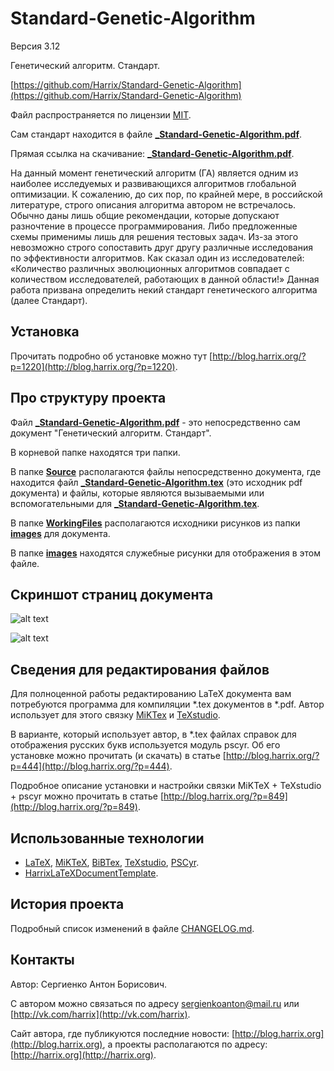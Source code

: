 Standard-Genetic-Algorithm
==========================

Версия 3.12

Генетический алгоритм. Стандарт.

[https://github.com/Harrix/Standard-Genetic-Algorithm](https://github.com/Harrix/Standard-Genetic-Algorithm)

Файл распространяется по лицензии [MIT](https://github.com/Harrix/Standard-Genetic-Algorithm/blob/master/LICENSE).

Сам стандарт находится в файле [**_Standard-Genetic-Algorithm.pdf**](https://github.com/Harrix/Standard-Genetic-Algorithm/blob/master/_Standard-Genetic-Algorithm.pdf).

Прямая ссылка на скачивание: [**_Standard-Genetic-Algorithm.pdf**](https://raw.github.com/Harrix/Standard-Genetic-Algorithm/master/_Standard-Genetic-Algorithm.pdf).

На данный момент генетический алгоритм (ГА) является одним из наиболее исследуемых и развивающихся алгоритмов глобальной оптимизации. К сожалению, до сих пор, по крайней мере, в российской литературе, строго описания алгоритма автором не встречалось. Обычно даны лишь общие рекомендации, которые допускают разночтение в процессе программирования. Либо предложенные схемы применимы лишь для решения тестовых задач. Из-за этого невозможно строго сопоставить друг другу различные исследования по эффективности алгоритмов. Как сказал один из исследователей: «Количество различных эволюционных алгоритмов совпадает с количеством исследователей, работающих в данной области!» Данная работа призвана определить некий стандарт генетического алгоритма (далее Стандарт).

Установка
---------

Прочитать подробно об установке можно тут [http://blog.harrix.org/?p=1220](http://blog.harrix.org/?p=1220).

Про структуру проекта
---------------------

Файл [**_Standard-Genetic-Algorithm.pdf**](https://github.com/Harrix/Standard-Genetic-Algorithm/blob/master/_Standard-Genetic-Algorithm.pdf) - это непосредственно сам документ "Генетический алгоритм. Стандарт".

В корневой папке находятся три папки. 

В папке [**Source**](https://github.com/Harrix/Standard-Genetic-Algorithm/blob/master/Source) располагаются файлы непосредственно документа, где находится файл [**_Standard-Genetic-Algorithm.tex**](https://github.com/Harrix/Standard-Genetic-Algorithm/blob/master/Source/_Standard-Genetic-Algorithm.tex) (это исходник pdf документа) и файлы, которые являются вызываемыми или вспомогательными для [**_Standard-Genetic-Algorithm.tex**](https://github.com/Harrix/Standard-Genetic-Algorithm/blob/master/Source/_Standard-Genetic-Algorithm.tex).

В папке [**WorkingFiles**](https://github.com/Harrix/Standard-Genetic-Algorithm/blob/master/WorkingFiles) располагаются исходники рисунков из папки [**images**](https://github.com/Harrix/Standard-Genetic-Algorithm/blob/master/Source/images) для документа. 

В папке [**images**](https://github.com/Harrix/Standard-Genetic-Algorithm/blob/master/images) находятся служебные рисунки для отображения в этом файле.

Скриншот страниц документа
--------------------------

![alt text](https://raw.github.com/Harrix/Standard-Genetic-Algorithm/master/images/contents.png "Оглавление")

![alt text](https://raw.github.com/Harrix/Standard-Genetic-Algorithm/master/images/scheme.png "Схема работы ГА]")

Сведения для редактирования файлов
----------------------------------

Для полноценной работы редактированию LaTeX документа вам потребуются программа для компиляции \*.tex документов в \*.pdf. Автор использует для этого связку [MiKTex](http://www.miktex.org/) и [TeXstudio](http://texstudio.sourceforge.net/). 

В варианте, который использует автор, в \*.tex файлах справок для отображения русских букв используется модуль pscyr. Об его установке можно прочитать (и скачать) в статье [http://blog.harrix.org/?p=444](http://blog.harrix.org/?p=444).

Подробное описание установки и настройки связки MiKTeX + TeXstudio + pscyr можно прочитать в статье [http://blog.harrix.org/?p=849](http://blog.harrix.org/?p=849).

Использованные технологии
-------------------------

- [LaTeX](http://ru.wikipedia.org/wiki/LaTeX), [MiKTeX](http://miktex.org/), [BiBTex](http://ru.wikipedia.org/wiki/BibTeX), [TeXstudio](http://texstudio.sourceforge.net/), [PSCyr]([http://blog.harrix.org/?p=444](http://blog.harrix.org/?p=444)).
- [HarrixLaTeXDocumentTemplate](https://github.com/Harrix/HarrixLaTeXDocumentTemplate).

История проекта
---------------

Подробный список изменений в файле [CHANGELOG.md](https://github.com/Harrix/Standard-Genetic-Algorithm/blob/master/CHANGELOG.md).

Контакты
--------

Автор: Сергиенко Антон Борисович.

С автором можно связаться по адресу [sergienkoanton@mail.ru](mailto:sergienkoanton@mail.ru) или  [http://vk.com/harrix](http://vk.com/harrix).

Сайт автора, где публикуются последние новости: [http://blog.harrix.org](http://blog.harrix.org), а проекты располагаются по адресу: [http://harrix.org](http://harrix.org).